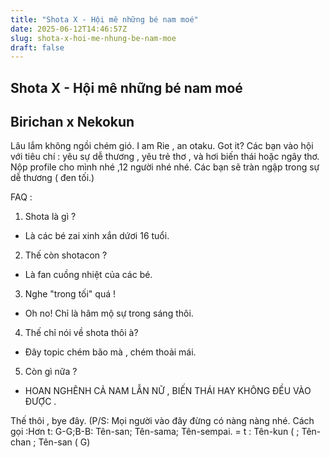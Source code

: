 ```yaml
---
title: "Shota X - Hội mê những bé nam moé"
date: 2025-06-12T14:46:57Z
slug: shota-x-hoi-me-nhung-be-nam-moe
draft: false
---
```


## Shota X - Hội mê những bé nam moé

## Birichan x Nekokun

Lâu lắm không ngồi chém gió.
I am Rie , an otaku. Got it?
Các bạn vào hội với tiêu chí : yêu sự dễ thương , yêu trẻ thơ , và hơi biến thái hoặc ngây thơ.
Nộp profile cho mình nhé ,12 người nhé nhé. Các bạn sẽ tràn ngập trong sự dễ thương ( đen tối.)


FAQ :
1. Shota là gì ?
- Là các bé zai xinh xắn dứơi 16 tuổi.
2. Thế còn shotacon ? 
- Là fan cuồng nhiệt của các bé.
3. Nghe "trong tối" quá !
- Oh no! Chỉ là hâm mộ sự trong sáng thôi.
4. Thế chỉ nói về shota thôi à?
- Đây topic chém bão mà , chém thoải mái.
5. Còn gì nữa ?
- HOAN NGHÊNH CẢ NAM LẪN NỮ , BIẾN THÁI HAY KHÔNG ĐỀU VÀO ĐƯỢC .

Thế thôi , bye đây.
(P/S: Mọi người vào đây đừng có nàng nàng nhé.
Cách gọi :Hơn t: G-G;B-B: Tên-san; Tên-sama; Tên-sempai.
= t : Tên-kun ( ; Tên-chan ; Tên-san ( G)